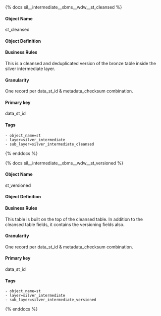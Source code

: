 {% docs sil__intermediate__xbms__wdw__st_cleansed %}

#### Object Name
st_cleansed

#### Object Definition


#### Business Rules
This is a cleansed and deduplicated version of the bronze table inside the silver intermediate layer.

#### Granularity
One record per data_st_id & metadata_checksum combination.

#### Primary key
data_st_id

#### Tags
    - object_name=st
    - layer=silver_intermediate
    - sub_layer=silver_intermediate_cleansed

{% enddocs %}

{% docs sil__intermediate__xbms__wdw__st_versioned %}

#### Object Name
st_versioned

#### Object Definition


#### Business Rules
This table is built on the top of the cleansed table. In addition to the cleansed table fields, it contains the versioning fields also.

#### Granularity
One record per data_st_id & metadata_checksum combination.

#### Primary key
data_st_id

#### Tags
    - object_name=st
    - layer=silver_intermediate
    - sub_layer=silver_intermediate_versioned

{% enddocs %}